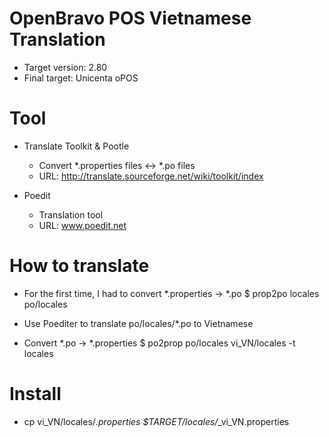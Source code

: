 OpenBravo POS Vietnamese Translation
====================================
- Target version: 2.80
- Final target: Unicenta oPOS

Tool
====================================
- Translate Toolkit & Pootle
  + Convert *.properties files <-> *.po files
  + URL: http://translate.sourceforge.net/wiki/toolkit/index

- Poedit
  + Translation tool
  + URL: www.poedit.net

How to translate
====================================
- For the first time, I had to convert *.properties -> *.po
  $ prop2po locales po/locales
- Use Poediter to translate po/locales/*.po to Vietnamese

- Convert *.po -> *.properties
  $ po2prop po/locales vi_VN/locales -t locales

Install
====================================
- cp vi_VN/locales/*.properties $TARGET/locales/*_vi_VN.properties
